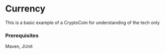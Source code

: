 # Currency

This is a basic example of a CryptoCoin for understanding of the tech only

### Prerequisites
Maven, JUnit